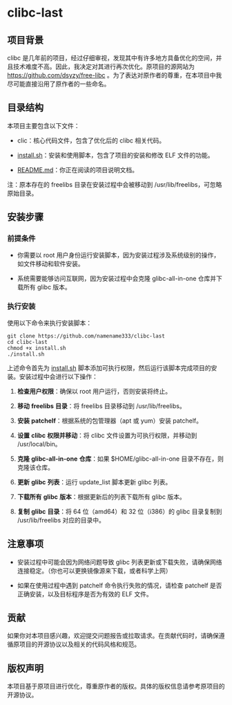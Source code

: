 # clibc-last

## 项目背景

clibc 是几年前的项目，经过仔细审视，发现其中有许多地方具备优化的空间，并且技术难度不高。因此，我决定对其进行再次优化。原项目的源网站为 https://github.com/dsyzy/free-libc 。为了表达对原作者的尊重，在本项目中我尽可能直接沿用了原作者的一些命名。

## 目录结构

本项目主要包含以下文件：

- clic：核心代码文件，包含了优化后的 clibc 相关代码。

- [install.sh](http://install.sh)：安装和使用脚本，包含了项目的安装和修改 ELF 文件的功能。

- [README.md](http://README.md)：你正在阅读的项目说明文档。

注：原本存在的 freelibs 目录在安装过程中会被移动到 /usr/lib/freelibs，可忽略原始目录。

## 安装步骤

### 前提条件

- 你需要以 root 用户身份运行安装脚本，因为安装过程涉及系统级别的操作，如文件移动和软件安装。

- 系统需要能够访问互联网，因为安装过程中会克隆 glibc-all-in-one 仓库并下载所有 glibc 版本。

### 执行安装

使用以下命令来执行安装脚本：

```
git clone https://github.com/namename333/clibc-last
cd clibc-last
chmod +x install.sh
./install.sh
```

上述命令首先为 [install.sh](http://install.sh) 脚本添加可执行权限，然后运行该脚本完成项目的安装。安装过程中会进行以下操作：

1. **检查用户权限**：确保以 root 用户运行，否则安装将终止。

1. **移动** **freelibs** **目录**：将 freelibs 目录移动到 /usr/lib/freelibs。

1. **安装** **patchelf**：根据系统的包管理器（apt 或 yum）安装 patchelf。

1. **设置** **clibc** **权限并移动**：将 clibc 文件设置为可执行权限，并移动到 /usr/local/bin。

1. **克隆** **glibc-all-in-one** **仓库**：如果 $HOME/glibc-all-in-one 目录不存在，则克隆该仓库。

1. **更新** **glibc** **列表**：运行 update_list 脚本更新 glibc 列表。

1. **下载所有** **glibc** **版本**：根据更新后的列表下载所有 glibc 版本。

1. **复制** **glibc** **目录**：将 64 位（amd64）和 32 位（i386）的 glibc 目录复制到 /usr/lib/freelibs 对应的目录中。

## 注意事项

- 安装过程中可能会因为网络问题导致 glibc 列表更新或下载失败，请确保网络连接稳定。（你也可以更换镜像源来下载，或者科学上网）

- 如果在使用过程中遇到 patchelf 命令执行失败的情况，请检查 patchelf 是否正确安装，以及目标程序是否为有效的 ELF 文件。

## 贡献

如果你对本项目感兴趣，欢迎提交问题报告或拉取请求。在贡献代码时，请确保遵循原项目的开源协议以及相关的代码风格和规范。

## 版权声明

本项目基于原项目进行优化，尊重原作者的版权。具体的版权信息请参考原项目的开源协议。
